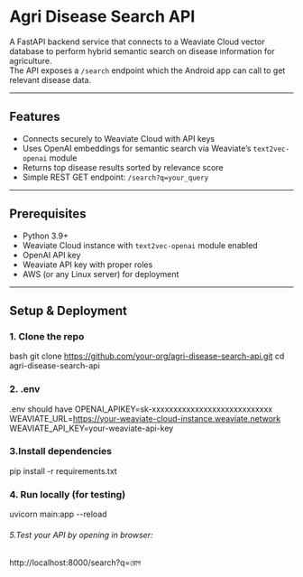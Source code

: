 # Agri Disease Search API

A FastAPI backend service that connects to a Weaviate Cloud vector database to perform hybrid semantic search on disease information for agriculture.  
The API exposes a `/search` endpoint which the Android app can call to get relevant disease data.

---

## Features

- Connects securely to Weaviate Cloud with API keys  
- Uses OpenAI embeddings for semantic search via Weaviate’s `text2vec-openai` module  
- Returns top disease results sorted by relevance score  
- Simple REST GET endpoint: `/search?q=your_query`  

---

## Prerequisites

- Python 3.9+  
- Weaviate Cloud instance with `text2vec-openai` module enabled  
- OpenAI API key  
- Weaviate API key with proper roles  
- AWS (or any Linux server) for deployment  

---

## Setup & Deployment

### 1. Clone the repo

bash
git clone https://github.com/your-org/agri-disease-search-api.git
cd agri-disease-search-api

### 2. .env
.env should have
OPENAI_APIKEY=sk-xxxxxxxxxxxxxxxxxxxxxxxxxxxx
WEAVIATE_URL=https://your-weaviate-cloud-instance.weaviate.network
WEAVIATE_API_KEY=your-weaviate-api-key

### 3.Install dependencies
pip install -r requirements.txt

### 4. Run locally (for testing)
uvicorn main:app --reload

###### 5.Test your API by opening in browser:
http://localhost:8000/search?q=রোগ
